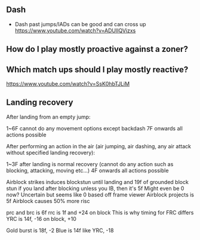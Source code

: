 ## Dash

- Dash past jumps/IADs can be good and can cross up
  https://www.youtube.com/watch?v=ADUlIQVizxs

## How do I play mostly proactive against a zoner?

## Which match ups should I play mostly reactive?

https://www.youtube.com/watch?v=SsK0hbTJLiM

## Landing recovery

After landing from an empty jump:

1~6F cannot do any movement options except backdash
7F onwards all actions possible

After performing an action in the air (air jumping, air dashing, any air attack without specified landing recovery):

1~3F after landing is normal recovery (cannot do any action such as blocking, attacking, moving etc...)
4F onwards all actions possible

Airblock strikes induces blockstun until landing and 19f of grounded block stun if you land after blocking unless you IB, then it's 5f
Might even be 0 now? Uncertain but seems like 0 based off frame viewer
Airblock projects is 5f
Airblock causes 50% more risc

prc and brc is 6f
rrc is 1f and +24 on block
This is why timing for FRC differs
YRC is 14f, -16 on block, +10

Gold burst is 18f, -2
Blue is 14f like YRC, -18
